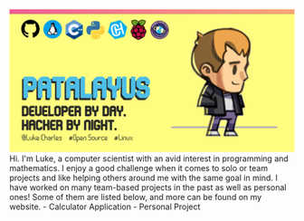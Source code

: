 <img src="bannerbluelogos.jpg" href="patalayus.github.io">
Hi. I'm Luke, a computer scientist with an avid interest in programming and mathematics.
I enjoy a good challenge when it comes to solo or team projects and like helping others around me with the same goal in mind. I have worked on many team-based projects in the past as well as personal ones! Some of them are listed below, and more can be found on my website.  
 - Calculator Application
 - Personal Project
<!--
**Patalayus/Patalayus** is a ✨ _special_ ✨ repository because its `README.md` (this file) appears on your GitHub profile.

Here are some ideas to get you started:

- 🔭 I’m currently working on ...
- 🌱 I’m currently learning ...
- 👯 I’m looking to collaborate on ...
- 🤔 I’m looking for help with ...
- 💬 Ask me about ...
- 📫 How to reach me: ...
- 😄 Pronouns: ...
- ⚡ Fun fact: ...

original text:
### Hi there 👋

-->
